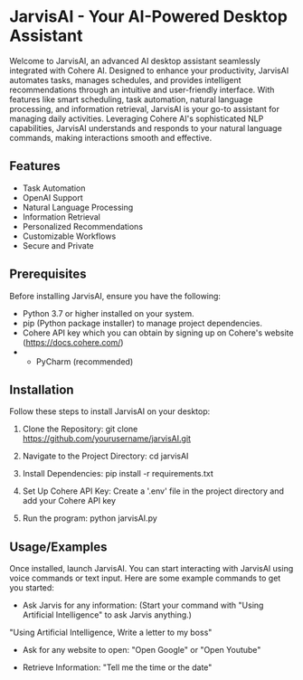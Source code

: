 
# JarvisAI - Your AI-Powered Desktop Assistant

Welcome to JarvisAI, an advanced AI desktop assistant seamlessly integrated with Cohere AI. Designed to enhance your productivity, JarvisAI automates tasks, manages schedules, and provides intelligent recommendations through an intuitive and user-friendly interface. With features like smart scheduling, task automation, natural language processing, and information retrieval, JarvisAI is your go-to assistant for managing daily activities. Leveraging Cohere AI's sophisticated NLP capabilities, JarvisAI understands and responds to your natural language commands, making interactions smooth and effective.


## Features

- Task Automation
- OpenAI Support
- Natural Language Processing
- Information Retrieval
- Personalized Recommendations
- Customizable Workflows
- Secure and Private


## Prerequisites

Before installing JarvisAI, ensure you have the following:

- Python 3.7 or higher installed on your system.
- pip (Python package installer) to manage project dependencies.
- Cohere API key which you can obtain by signing up on Cohere's website (https://docs.cohere.com/)
- - PyCharm (recommended)
## Installation

Follow these steps to install JarvisAI on your desktop:

1. Clone the Repository:
git clone https://github.com/yourusername/jarvisAI.git

2. Navigate to the Project Directory:
cd jarvisAI

3. Install Dependencies:
pip install -r requirements.txt

4. Set Up Cohere API Key:
Create a '.env' file in the project directory and add your Cohere API key

5. Run the program:
python jarvisAI.py



    
## Usage/Examples

Once installed, launch JarvisAI. You can start interacting with JarvisAI using voice commands or text input. Here are some example commands to get you started:

- Ask Jarvis for any information: (Start your command with "Using Artificial Intelligence" to ask Jarvis anything.)

"Using Artificial Intelligence, Write a letter to my boss"

- Ask for any website to open:
"Open Google" or "Open Youtube"

- Retrieve Information:
"Tell me the time or the date"



